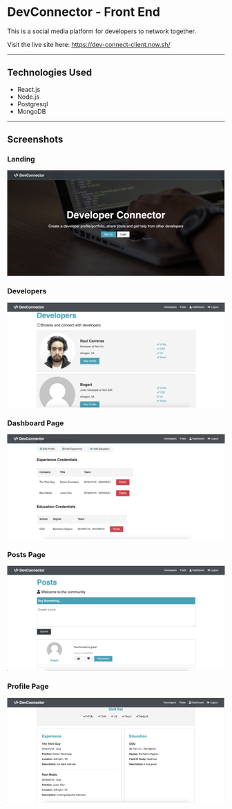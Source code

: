 # DevConnector - Front End
This is a social media platform for developers to network together.

Visit the live site here: https://dev-connect-client.now.sh/

---

## Technologies Used
- React.js
- Node.js
- Postgresql
- MongoDB

---
## Screenshots

### Landing
![Landing Page](screenshots/Landing.png)

### Developers
![Developers Page](screenshots/Developers.png)

### Dashboard Page
![Dashboard Page](screenshots/Dashboard.png)

### Posts Page
![Posts Page](screenshots/Posts.png)

### Profile Page
![Profile Page](screenshots/Profile.png)


